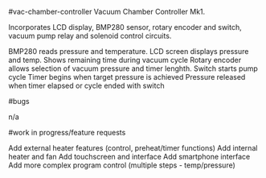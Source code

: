 #vac-chamber-controller
Vacuum Chamber Controller Mk1.

Incorporates LCD display, BMP280 sensor, rotary encoder and switch, vacuum pump relay and solenoid control circuits.

BMP280 reads pressure and temperature.
LCD screen displays pressure and temp. Shows remaining time during vacuum cycle
Rotary encoder allows selection of vacuum pressure and timer lenghth.
Switch starts pump cycle
Timer begins when target pressure is achieved
Pressure released when timer elapsed or cycle ended with switch

#bugs

n/a

#work in progress/feature requests

Add external heater features (control, preheat/timer functions)
Add internal heater and fan
Add touchscreen and interface
Add smartphone interface
Add more complex program control (multiple steps - temp/pressure)
